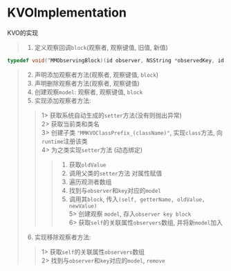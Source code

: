 # KVOImplementation
KVO的实现

 >1. 定义观察回调`block`(观察者, 观察键值, 旧值, 新值)<br>
 ```Objective-C
 typedef void(^MMObservingBlock)(id observer, NSString *observedKey, id oldValue, id newValue);
 ```
 >2. 声明添加观察者方法(观察者, 观察键值, `block`)<br>
 >3. 声明删除观察者方法(观察者, 观察键值)<br>
 >4. 创建观察`model`: 观察者, 观察键值, `block`<br>
 >5. 实现添加观察者方法:<br>
 >>1> 获取系统自动生成的`setter`方法(没有则抛出异常)<br>
 >>2> 获取当前类和类名<br>
 >>3> 创建子类 `"MMKVOClassPrefix_(className)"`, 实现`class`方法, 向`runtime`注册该类<br>
 >>4> 为之类实现`setter`方法 (动态绑定)<br>
 >>>1) 获取`oldValue`<br>
 >>>2) 调用父类的`setter`方法 对属性赋值<br>
 >>>3) 遍历观测者数组<br>
 >>>4) 找到与`observer`和`key`对应的`model`<br>
 >>>5) 调用其`block`, 传入`(self, getterName, oldValue, newValue)`<br>
 >>5> 创建观察 `model`, 存入`observer key block`<br>
 >>6> 获取`self`的关联属性`observers`数组, 并将新`model`加入<br>
 >6. 实现移除观察者方法:<br>
 >>1> 获取`self`的关联属性`observers`数组<br>
 >>2> 找到与`observer`和`key`对应的`model`, `remove`<br>
